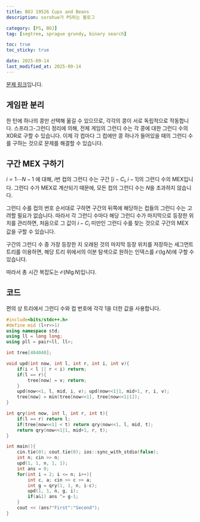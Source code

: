 ```yaml
---
title: BOJ 19526 Cups and Beans
description: sorohue가 PS하는 블로그

category: [PS, BOJ]
tag: [segtree, sprague grundy, binary search]

toc: true
toc_sticky: true

date: 2025-09-14
last_modified_at: 2025-09-14
---
```


[문제 링크](https://boj.kr/19526)입니다.

## 게임판 분리

한 턴에 하나의 콩만 선택해 옮길 수 있으므로, 각각의 콩이 서로 독립적으로 작동합니다. 스프라그-그런디 정리에 의해, 전체 게임의 그런디 수는 각 콩에 대한 그런디 수의 XOR로 구할 수 있습니다. 이제 각 컵마다 그 컵에만 콩 하나가 들어있을 때의 그런디 수를 구하는 것으로 문제를 해결할 수 있습니다.

## 구간 MEX 구하기

$i = 1 \cdots N-1$ 에 대해, $i$번 컵의 그런디 수는 구간 $[i-C_i , i-1]$의 그런디 수의 MEX입니다. 그런디 수가 MEX로 계산되기 때문에, 모든 컵의 그런디 수는 $N$을 초과하지 않습니다.

그런디 수를 컵의 번호 순서대로 구하면 구간의 뒤쪽에 해당하는 컵들의 그런디 수는 고려할 필요가 없습니다. 따라서 각 그런디 수마다 해당 그런디 수가 마지막으로 등장한 위치를 관리하면, 처음으로 그 값이 $i-C_i$ 미만인 그런디 수를 찾는 것으로 구간의 MEX 값을 구할 수 있습니다. 

구간의 그런디 수 중 가장 등장한 지 오래된 것의 마지막 등장 위치를 저장하는 세그먼트 트리를 이용하면, 해당 트리 위에서의 이분 탐색으로 원하는 인덱스를 $\mathcal {O}(\lg N)$에 구할 수 있습니다.

따라서 총 시간 복잡도는 $\mathcal{O}(N\lg N)$입니다.

## 코드

편의 상 트리에서 그런디 수와 컵 번호에 각각 1을 더한 값을 사용합니다.

```cpp
#include<bits/stdc++.h>
#define mid (l+r>>1)
using namespace std;
using ll = long long;
using pll = pair<ll, ll>;

int tree[404040];

void upd(int now, int l, int r, int i, int v){
	if(i < l || r < i) return;
	if(l == r){
		tree[now] = v; return;
	}
	upd(now<<1, l, mid, i, v); upd(now<<1|1, mid+1, r, i, v);
	tree[now] = min(tree[now<<1], tree[now<<1|1]);
}

int qry(int now, int l, int r, int t){
	if(l == r) return l;
	if(tree[now<<1] < t) return qry(now<<1, l, mid, t);
	return qry(now<<1|1, mid+1, r, t);
}

int main(){
	cin.tie(0); cout.tie(0); ios::sync_with_stdio(false);
	int n; cin >> n;
	upd(1, 1, n, 1, 1);
	int ans = 0;
	for(int i = 2; i <= n; i++){
		int c, a; cin >> c >> a;
		int g = qry(1, 1, n, i-c);
		upd(1, 1, n, g, i);
		if(a&1) ans ^= g-1;
	}
	cout << (ans?"First":"Second");
}
```